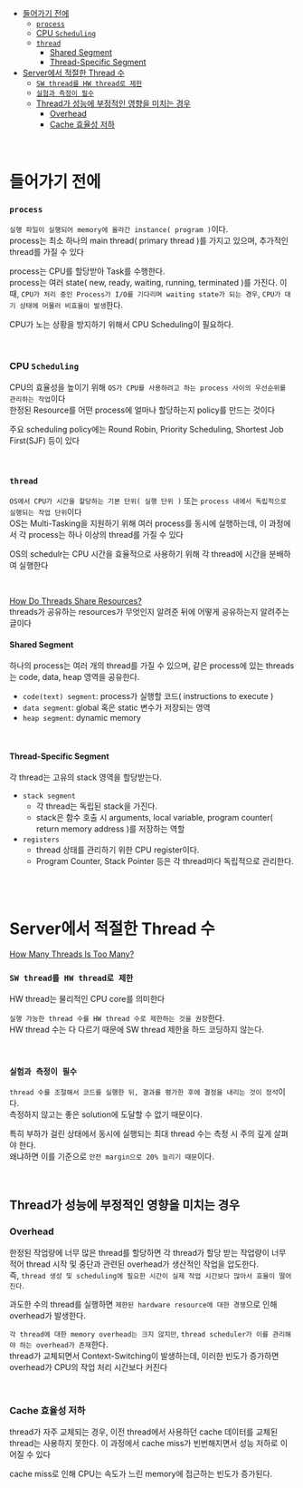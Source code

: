 - [들어가기 전에](#들어가기-전에)
    - [`process`](#process)
    - [CPU `Scheduling`](#cpu-scheduling)
    - [`thread`](#thread)
      - [Shared Segment](#shared-segment)
      - [Thread-Specific Segment](#thread-specific-segment)
- [Server에서 적절한 Thread 수](#server에서-적절한-thread-수)
    - [`SW thread를 HW thread로 제한`](#sw-thread를-hw-thread로-제한)
    - [`실험과 측정이 필수`](#실험과-측정이-필수)
  - [Thread가 성능에 부정적인 영향을 미치는 경우](#thread가-성능에-부정적인-영향을-미치는-경우)
    - [Overhead](#overhead)
    - [Cache 효율성 저하](#cache-효율성-저하)

<br>

# 들어가기 전에

### `process`
`실행 파일이 실행되어 memory에 올라간 instance( program )`이다.<br>
process는 최소 하나의 main thread( primary thread )를 가지고 있으며, 추가적인 thread를 가질 수 있다<br>

process는 CPU를 할당받아 Task를 수행한다.<br>
process는 여러 state( new, ready, waiting, running, terminated )를 가진다.
이때, `CPU가 처리 중인 Process가 I/O를 기다리며 waiting state가 되는 경우`, `CPU가 대기 상태에 머물러 비효율이 발생`한다.<br>

CPU가 노는 상황을 방지하기 위해서 CPU Scheduling이 필요하다.<br>

<br>

### CPU `Scheduling`
CPU의 효율성을 높이기 위해 `OS가 CPU를 사용하려고 하는 process 사이의 우선순위를 관리하는 작업`이다<br>
한정된 Resource를 어떤 process에 얼마나 할당하는지 policy를 만드는 것이다<br>

주요 scheduling policy에는 Round Robin, Priority Scheduling, Shortest Job First(SJF) 등이 있다<br>

<br>

### `thread`
`OS에서 CPU가 시간을 할당하는 기본 단위( 실행 단위 )` 또는 `process 내에서 독립적으로 실행되는 작업 단위`이다<br>
OS는 Multi-Tasking을 지원하기 위해 여러 process를 동시에 실행하는데, 이 과정에서 각 process는 하나 이상의 thread를 가질 수 있다<br>

OS의 schedulr는 CPU 시간을 효율적으로 사용하기 위해 각 thread에 시간을 분배하여 실행한다<br>

<br>

[How Do Threads Share Resources?](https://www.baeldung.com/cs/threads-sharing-resources)<br>
threads가 공유하는 resources가 무엇인지 알려준 뒤에 어떻게 공유하는지 알려주는 글이다<br>

#### Shared Segment
하나의 process는 여러 개의 thread를 가질 수 있으며, 같은 process에 있는 threads는 code, data, heap 영역을 공유한다.<br>

- `code(text) segment`: process가 실행할 코드( instructions to execute )
- `data segment`: global 혹은 static 변수가 저장되는 영역
- `heap segment`: dynamic memory

<br>

#### Thread-Specific Segment
각 thread는 고유의 stack 영역을 할당받는다.<br>

- `stack segment`
  - 각 thread는 독립된 stack을 가진다.
  - stack은 함수 호출 시 arguments, local variable, program counter( return memory address )를 저장하는 역할
- `registers`
  - thread 상태를 관리하기 위한 CPU register이다.
  - Program Counter, Stack Pointer 등은 각 thread마다 독립적으로 관리한다.

<br>
<br>

# Server에서 적절한 Thread 수
[How Many Threads Is Too Many?](https://www.baeldung.com/cs/servers-threads-number)<br>

### `SW thread를 HW thread로 제한`
HW thread는 물리적인 CPU core를 의미한다<br>

`실행 가능한 thread 수를 HW thread 수로 제한하는 것을 권장`한다.<br>
HW thread 수는 다 다르기 때문에 SW thread 제한을 하드 코딩하지 않는다.<br>

<br>

### `실험과 측정이 필수`
`thread 수를 조절해서 코드를 실행한 뒤, 결과를 평가한 후에 결정을 내리는 것이 정석`이다.<br>
측정하지 않고는 좋은 solution에 도달할 수 없기 때문이다.<br>

특히 부하가 걸린 상태에서 동시에 실행되는 최대 thread 수는 측정 시 주의 깊게 살펴야 한다.<br>
왜냐하면 이를 기준으로 `안전 margin으로 20% 늘리기 때문`이다.<br>

<br>

## Thread가 성능에 부정적인 영향을 미치는 경우

### Overhead
한정된 작업량에 너무 많은 thread를 할당하면 각 thread가 할당 받는 작업량이 너무 적어 thread 시작 및 중단과 관련된 overhead가 생산적인 작업을 압도한다.<br>
즉, `thread 생성 및 scheduling에 필요한 시간이 실제 작업 시간보다 많아서 효율이 떨어진다`.<br>

과도한 수의 thread를 실행하면 `제한된 hardware resource에 대한 경쟁`으로 인해 overhead가 발생한다.<br>

`각 thread에 대한 memory overhead는 크지 않지만`, `thread scheduler가 이를 관리해야 하는 overhead가 존재`한다.<br>
thread가 교체되면서 Context-Switching이 발생하는데, 이러한 빈도가 증가하면 overhead가 CPU의 작업 처리 시간보다 커진다<br>

<br>

### Cache 효율성 저하
thread가 자주 교체되는 경우, 이전 thread에서 사용하던 cache 데이터를 교체된 thread는 사용하지 못한다. 이 과정에서 cache miss가 빈번해지면서 성능 저하로 이어질 수 있다<br>

cache miss로 인해 CPU는 속도가 느린 memory에 접근하는 빈도가 증가된다.<br>
